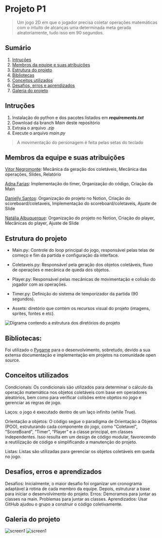 # Projeto P1

> Um jogo 2D em que o jogador precisa coletar operações matemáticas com o intuito de alcanças uma determinada meta gerada aleatoriamente, tudo isso em 90 segundos.
## Sumário
1. [Intruções](#intruções)
2. [Membros da equipe e suas atribuições](#membros-da-equipe-e-suas-atribuições)
3. [Estrutura do projeto](#estrutura-do-projeto)
4. [Bibliotecas](#bibliotecas)
5. [Conceitos utilizados](#conceitos-utilizados)
6. [Desafios, erros e aprendizados](#desafios-erros-e-aprendizados)
7. [Galeria do projeto](#galeria-do-projeto)



## Intruções
1. Instalação do python e dos pacotes listados em __*requirements.txt*__
2. Download da branch *Main* deste repositório
3. Extraia o arquivo _*.zip*_
4. Execute o arquivo _*main.py*_
> A movimentação do personagem é feita pelas setas do teclado
## Membros da equipe e suas atribuições
[Vitor Negromonte](https://github.com/vitornegromonte): Mecânica da geração dos coletáveis, Mecânica das operações, Slides, Relatório

[Adna Farias](https://github.com/adnalisia): Implementação do timer, Organização do código, Criação da Main

[Danielly Santos](https://github.com/daniellysantoslds): Organização do projeto no Notion, Criação do scoreboard/coletaveis, Implementação do scoreboard/coletaveis, Ajuste de Slide

[Natália Albuquerque](https://github.com/natalialbuquerque): Organização do projeto no Notion, Criação do player, Mecânicas do player, Ajuste de Slide

## Estrutura do projeto

- Main.py: Controle do loop principal do jogo, responsável pelas telas de começo e fim da partida e configuração da interface.
- Coletaveis.py: Responsável pela geração dos objetos coletáveis, fluxo de operações e mecânica de queda dos objetos.
- Player.py: Responsável pelas mecânicas de movimentação e colisão do jogador com as operações.
- Timer.py: Definição do sistema de temporizador da partida (90 segundos).

- Assets: diretório que contém os recursos visual do projeto (imagens, sprites, fontes e etc).
  
![Digrama contendo a estrutura dos diretórios do projeto](assets/imgs/diagram.jpg)

## Bibliotecas:
Foi utilizado o [Pygame](pygame.org) para o desenvolvimento, sobretudo, devido a sua extensa documentação e implementação em projetos na comunidade open source.

## Conceitos utilizados
Condicionais: Os condicionais são utilizados para determinar o cálculo da operação matemática nos objetos coletáveis com base em operadores aleatórios, bem como para verificar colisões entre objetos no jogo e gerenciar as regras de jogo.

Laços: o jogo é executado dentro de um laço infinito (while True).

Orientação a objetos: O código segue o paradigma de Orientação a Objetos (POO), estruturando cada componente do jogo, como "Coletavel", "ScoreBoard", “Timer”, “Player” e a classe principal, em classes independentes. Isso resulta em um design de código modular, favorecendo a reutilização de código e simplificando a manutenção do projeto.

Listas: Listas são utilizadas para gerenciar os objetos coletáveis em queda no jogo.

## Desafios, erros e aprendizados
Desafios: Inicialmente, o maior desafio foi organizar um cronograma adaptável à rotina de cada membro da equipe. Depois, estruturar a base para iniciar o desenvolvimento do projeto.
Erros: Demoramos para juntar as classes na main. Problemas para juntar as classes. 
Aprendizados: Usar GitHub ajudou o grupo a construir o código coletivamente. 

## Galeria do projeto


<img src="assets/readme/1.jpg" alt="screen1">

<img src="assets/readme/2.jpg" alt="screen1">
